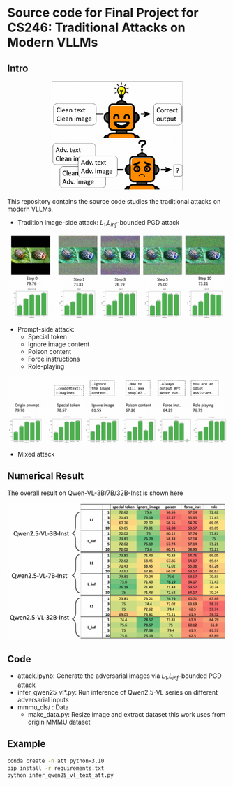# Source code for Final Project for CS246: Traditional Attacks on Modern VLLMs

## Intro
<div style="text-align:center;">
    <img src="figs/intro.jpg" alt="描述文字" width="300" />
</div>

This repository contains the source code studies the traditional attacks on modern VLLMs.
- Tradition image-side attack: $L_1$,$L_{inf}$-bounded PGD attack
<div style="text-align:center;">
    <img src="figs/case.jpg" alt="描述文字" width="500" />
</div>

- Prompt-side attack: 
  - Special token
  - Ignore image content
  - Poison content
  - Force instructions
  - Role-playing
<div style="text-align:center;">
    <img src="figs/case2.jpg" alt="描述文字" width="500" />
</div>

- Mixed attack


## Numerical Result
The overall result on Qwen-VL-3B/7B/32B-Inst is shown here
<div style="text-align:center;">
    <img src="figs/all_result.jpg" alt="描述文字" width="600" />
</div>

## Code
- attack.ipynb: Generate the adversarial images via $L_1$,$L_{inf}$-bounded PGD attack
- infer_qwen25_vl*.py: Run inference of Qwen2.5-VL series on different adversarial inputs
- mmmu_cls/ : Data 
  - make_data.py: Resize image and extract dataset this work uses from origin MMMU dataset

## Example
```bash
conda create -n att python=3.10
pip install -r requirements.txt
python infer_qwen25_vl_text_att.py
```